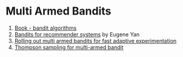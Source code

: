 # Multi Armed Bandits

1. [Book - bandit algorithms](https://tor-lattimore.com/downloads/book/book.pdf)
2. [Bandits for recommender systems](https://eugeneyan.com/writing/bandits/) by Eugene Yan
3. [Rolling out multi armed bandits for  fast adaptive experimentation](https://www.bain.com/insights/rolling-out-multiarmed-bandits-for-fast-adaptive-experimentation/)
4. [Thompson sampling for multi-armed bandit](https://medium.com/@iqra.bismi/thompson-sampling-a-powerful-algorithm-for-multi-armed-bandit-problems-95c15f63a180)

##
